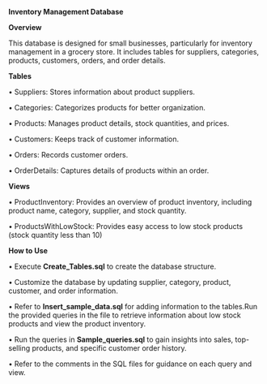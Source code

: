 **Inventory Management Database**

**Overview**

This database is designed for small businesses, particularly for inventory management in a grocery store. It includes tables for suppliers, categories, products, customers, orders, and order details.

**Tables**

•	Suppliers: Stores information about product suppliers.

•	Categories: Categorizes products for better organization.

•	Products: Manages product details, stock quantities, and prices.

•	Customers: Keeps track of customer information.

•	Orders: Records customer orders.

•	OrderDetails: Captures details of products within an order.

**Views**

•	ProductInventory: Provides an overview of product inventory, including product name, category, supplier, and stock quantity.

•	ProductsWithLowStock: Provides easy access to low stock products (stock quantity less than 10)

**How to Use**

•	Execute **Create_Tables.sql** to create the database structure.

•	Customize the database by updating supplier, category, product, customer, and order information.

•	Refer to **Insert_sample_data.sql** for adding information to the tables.Run the provided queries in the file to retrieve information about low stock products and view the product inventory. 

•	Run the queries in **Sample_queries.sql** to gain insights into sales, top-selling products, and specific customer order history.

•	Refer to the comments in the SQL files for guidance on each query and view.
